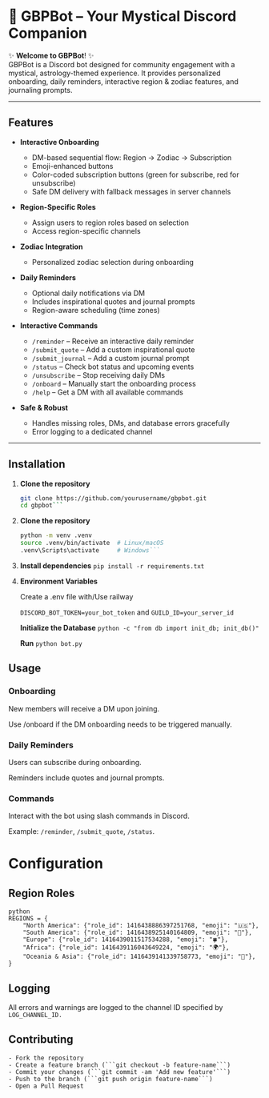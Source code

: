 # 🌙 GBPBot – Your Mystical Discord Companion

✨ **Welcome to GBPBot**! ✨  
GBPBot is a Discord bot designed for community engagement with a mystical, astrology-themed experience. It provides personalized onboarding, daily reminders, interactive region & zodiac features, and journaling prompts.

---

## Features

- **Interactive Onboarding**
  - DM-based sequential flow: Region → Zodiac → Subscription
  - Emoji-enhanced buttons
  - Color-coded subscription buttons (green for subscribe, red for unsubscribe)
  - Safe DM delivery with fallback messages in server channels

- **Region-Specific Roles**
  - Assign users to region roles based on selection
  - Access region-specific channels

- **Zodiac Integration**
  - Personalized zodiac selection during onboarding

- **Daily Reminders**
  - Optional daily notifications via DM
  - Includes inspirational quotes and journal prompts
  - Region-aware scheduling (time zones)

- **Interactive Commands**
  - `/reminder` – Receive an interactive daily reminder
  - `/submit_quote` – Add a custom inspirational quote
  - `/submit_journal` – Add a custom journal prompt
  - `/status` – Check bot status and upcoming events
  - `/unsubscribe` – Stop receiving daily DMs
  - `/onboard` – Manually start the onboarding process
  - `/help` – Get a DM with all available commands

- **Safe & Robust**
  - Handles missing roles, DMs, and database errors gracefully
  - Error logging to a dedicated channel

---

## Installation

1. **Clone the repository**
   ```bash
   git clone https://github.com/yourusername/gbpbot.git
   cd gbpbot```

2. **Clone the repository**
	```bash 
	python -m venv .venv
	source .venv/bin/activate  # Linux/macOS
	.venv\Scripts\activate     # Windows```
	
3. **Install dependencies**
	```pip install -r requirements.txt```
	
4. **Environment Variables**
	
	Create a .env file with/Use railway
	
	```DISCORD_BOT_TOKEN=your_bot_token```
				and
	```GUILD_ID=your_server_id```

	**Initialize the Database**
	``` python -c "from db import init_db; init_db()" ```
	
	**Run**
	``` python bot.py ```

## Usage

### Onboarding

New members will receive a DM upon joining.

Use /onboard if the DM onboarding needs to be triggered manually.

### Daily Reminders

Users can subscribe during onboarding.

Reminders include quotes and journal prompts.

### Commands

Interact with the bot using slash commands in Discord.

Example: `/reminder`, `/submit_quote`, `/status`.

# Configuration

## Region Roles
```
python
REGIONS = {
    "North America": {"role_id": 1416438886397251768, "emoji": "🇺🇸"},
    "South America": {"role_id": 1416438925140164809, "emoji": "🌴"},
    "Europe": {"role_id": 1416439011517534288, "emoji": "🍀"},
    "Africa": {"role_id": 1416439116043649224, "emoji": "🌍"},
    "Oceania & Asia": {"role_id": 1416439141339758773, "emoji": "🌺"},
}
```

## Logging

All errors and warnings are logged to the channel ID specified by ```LOG_CHANNEL_ID.```

## Contributing

	- Fork the repository
	- Create a feature branch (```git checkout -b feature-name```)
	- Commit your changes (```git commit -am 'Add new feature'```)
	- Push to the branch (```git push origin feature-name```)
	- Open a Pull Request
